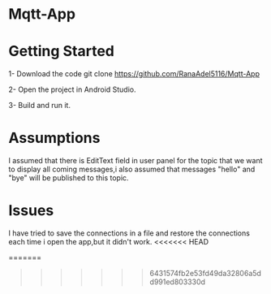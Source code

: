 # Mqtt-App
# Getting Started
  1- Download the code git clone https://github.com/RanaAdel5116/Mqtt-App </p> 

2- Open the project in Android Studio. </p> 3- Build and run it. </p>

# Assumptions
I assumed that there is EditText field in user panel for the topic that we want to display all coming messages,i also assumed that messages "hello" and "bye" will be published to this topic.

 # Issues
 I have tried to save the connections in a file and restore the connections each time i open the app,but it didn't work.
<<<<<<< HEAD

=======
>>>>>>> 6431574fb2e53fd49da32806a5dd991ed803330d
